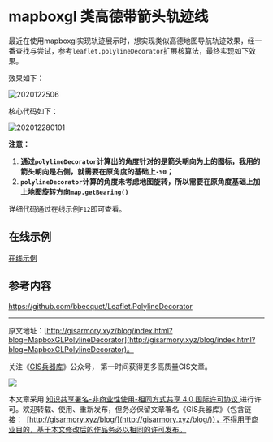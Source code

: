 # mapboxgl 类高德带箭头轨迹线
最近在使用mapboxgl实现轨迹展示时，想实现类似高德地图导航轨迹效果，经一番查找与尝试，参考`leaflet.polylineDecorator`扩展核算法，最终实现如下效果。

效果如下：

![2020122506](https://blogimage.gisarmory.xyz/2020122506.gif)



核心代码如下：

![202012280101](F:\myself\gisarmory\Leaflet.PolylineDecorator\202012280101.png)

**注意：**

1. **通过`polylineDecorator`计算出的角度针对的是箭头朝向为上的图标，我用的箭头朝向是右侧，就需要在原角度的基础上`-90`；**
2. **`polylineDecorator`计算的角度未考虑地图旋转，所以需要在原角度基础上加上地图旋转方向`map.getBearing()`**

详细代码通过在线示例`F12`即可查看。

## 在线示例

[在线示例](
http://gisarmory.xyz/blog/index.html?demo=LeafletPolylineDecorator)



## 参考内容

https://github.com/bbecquet/Leaflet.PolylineDecorator

* * *

原文地址：[http://gisarmory.xyz/blog/index.html?blog=MapboxGLPolylineDecorator](http://gisarmory.xyz/blog/index.html?blog=MapboxGLPolylineDecorator)。



关注《[GIS兵器库](http://gisarmory.xyz/blog/index.html?blog=wechat)》公众号， 第一时间获得更多高质量GIS文章。

![](http://blogimage.gisarmory.xyz/20200923063756.png)



本文章采用 [知识共享署名-非商业性使用-相同方式共享 4.0 国际许可协议 ](https://creativecommons.org/licenses/by-nc-sa/4.0/deed.zh)进行许可。欢迎转载、使用、重新发布，但务必保留文章署名《GIS兵器库》（包含链接：  [http://gisarmory.xyz/blog/](http://gisarmory.xyz/blog/)），不得用于商业目的，基于本文修改后的作品务必以相同的许可发布。


